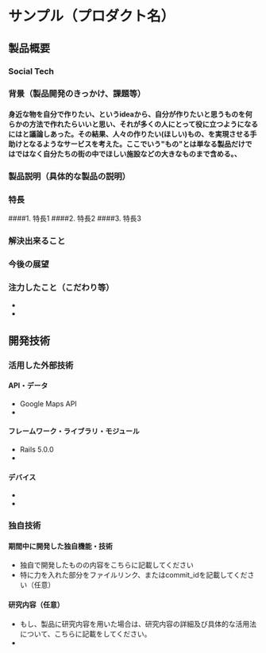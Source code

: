 # サンプル（プロダクト名）
## 製品概要
### Social Tech

### 背景（製品開発のきっかけ、課題等）
#### 身近な物を自分で作りたい、というideaから、自分が作りたいと思うものを何らかの方法で作れたらいいと思い、それが多くの人にとって役に立つようになるにはと議論しあった。その結果、人々の作りたい(ほしい)もの、を実現させる手助けとなるようなサービスを考えた。ここでいう"もの"とは単なる製品だけではではなく自分たちの街の中でほしい施設などの大きなものまで含める。、
### 製品説明（具体的な製品の説明）
####
### 特長
####1. 特長1
####2. 特長2
####3. 特長3

### 解決出来ること
### 今後の展望
### 注力したこと（こだわり等）
* 
* 

## 開発技術
### 活用した外部技術
#### API・データ
* Google Maps API  
* 

#### フレームワーク・ライブラリ・モジュール
* Rails 5.0.0 
* 

#### デバイス
* 
* 

### 独自技術
#### 期間中に開発した独自機能・技術
* 独自で開発したものの内容をこちらに記載してください
* 特に力を入れた部分をファイルリンク、またはcommit_idを記載してください（任意）

#### 研究内容（任意）
* もし、製品に研究内容を用いた場合は、研究内容の詳細及び具体的な活用法について、こちらに記載をしてください。
* 
